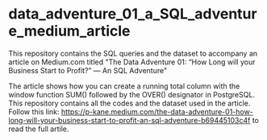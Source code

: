 # data_adventure_01_a_SQL_adventure_medium_article
This repository contains the SQL queries and the dataset to accompany an article on Medium.com titled "The Data Adventure 01: “How Long will your Business Start to Profit?” — An SQL Adventure"

The article shows how you can create a running total column with the window function SUM() followed by the OVER() designator in PostgreSQL. This repository contains all the codes and the dataset used in the article. Follow this link: https://p-kane.medium.com/the-data-adventure-01-how-long-will-your-business-start-to-profit-an-sql-adventure-b69445103c4f to read the full artile.
